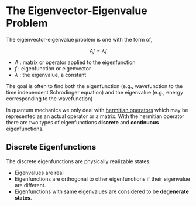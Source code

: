 #  The Eigenvector-Eigenvalue Problem

The eigenvector-eigenvalue problem is one with the form of,

$$ A f = \lambda f $$

* $A$ : matrix or operator applied to the eigenfunction
* $f$ : eigenfunction or eigenvector
* $\lambda$ : the eigenvalue, a constant

The goal is often to find both the eigenfunction (e.g., wavefunction to the time independent Schrodinger equation) and the eigenvalue (e.g., energy corresponding to the wavefunction)

In quantum mechanics we only deal with [hermitian operators](#hermitian-operators)  which may be represented as an actual operator or a matrix. With the hermitian operator there are two types of eigenfunctions **discrete** and **continuous** eigenfunctions.

## Discrete Eigenfunctions

The discrete eigenfunctions are physically realizable states.

* Eigenvalues are real
* Eigenfunctions are orthogonal to other eigenfunctions if their eigenvalue are different.
* Eigenfunctions with same eigenvalues are considered to be **degenerate states**.